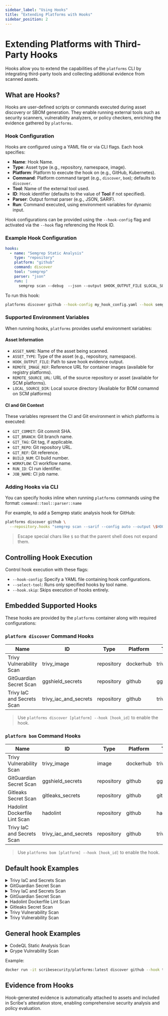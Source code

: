 ```yaml
---
sidebar_label: "Using Hooks"
title: "Extending Platforms with Hooks"
sidebar_position: 2
---
```


# Extending Platforms with Third-Party Hooks

Hooks allow you to extend the capabilities of the `platforms` CLI by integrating third-party tools and collecting additional evidence from scanned assets.

## What are Hooks?
Hooks are user-defined scripts or commands executed during asset discovery or SBOM generation. They enable running external tools such as security scanners, vulnerability analyzers, or policy checkers, enriching the evidence gathered by `platforms`.

### Hook Configuration
Hooks are configured using a YAML file or via CLI flags. Each hook specifies:
- **Name**: Hook Name.
- **Type**: Asset type (e.g., repository, namespace, image).
- **Platform**: Platform to execute the hook on (e.g., GitHub, Kubernetes).
- **Command**: Platform command target (e.g., `discover`, `bom`); defaults to `discover`.
- **Tool**: Name of the external tool used.
- **ID**: Hook identifier (defaults to the value of **Tool** if not specified).
- **Parser**: Output format parser (e.g., JSON, SARIF).
- **Run**: Command executed, using environment variables for dynamic input.

Hook configurations can be provided using the `--hook-config` flag and activated via the `--hook` flag referencing the Hook ID.

### Example Hook Configuration
```yaml
hooks:
  - name: "Semgrep Static Analysis"
    type: "repository"
    platform: "github"
    command: discover
    tool: "semgrep"
    parser: "json"
    run: |
      semgrep scan --debug  --json --output $HOOK_OUTPUT_FILE $LOCAL_SOURCE_DIR 
```

To run this hook:
```bash
platforms discover github --hook-config my_hook_config.yaml --hook semgrep
```

### Supported Environment Variables
When running hooks, `platforms` provides useful environment variables:

#### Asset Information
- `ASSET_NAME`: Name of the asset being scanned.
- `ASSET_TYPE`: Type of the asset (e.g., repository, namespace).
- `HOOK_OUTPUT_FILE`: Path to save hook evidence output.
- `REMOTE_IMAGE_REF`: Reference URL for container images (available for registry platforms).
- `REMOTE_SOURCE_URL`: URL of the source repository or asset (available for SCM platforms).
- `LOCAL_SOURCE_DIR`: Local source directory (Avaliable for BOM comamnd on SCM platforms)

#### CI and Git Context
These variables represent the CI and Git environment in which platforms is executed:

- `GIT_COMMIT`: Git commit SHA.
- `GIT_BRANCH`: Git branch name.
- `GIT_TAG`: Git tag, if applicable.
- `GIT_REPO`: Git repository URL.
- `GIT_REF`: Git reference.
- `BUILD_NUM`: CI build number.
- `WORKFLOW`: CI workflow name.
- `RUN_ID`: CI run identifier.
- `JOB_NAME`: CI job name.


### Adding Hooks via CLI

You can specify hooks inline when running `platforms` commands using the format:
`command::tool::parser::name`

For example, to add a Semgrep static analysis hook for GitHub:
```bash
platforms discover github \
  --repository.hooks "semgrep scan --sarif --config auto --output \$HOOK_OUTPUT_FILE"::semgrep::sarif::"Semgrep Static Analysis"
```
> Escape special chars like `$` so that the parent shell does not expand them.

## Controlling Hook Execution
Control hook execution with these flags:
- `--hook-config`: Specify a YAML file containing hook configurations.
- `--select-tool`: Runs only specified hooks by tool name.
- `--hook.skip`: Skips execution of hooks entirely.

## Embedded Supported Hooks
These hooks are provided by the `platforms` container along with required configurations:

<!--
{
    "command": "python scripts/hook_table.py",
    "output-format": "markdown"
}
-->
<!-- { "object-type": "command-output-start" } -->
### `platform discover` Command Hooks
| Name | ID | Type | Platform | Tool | Parser |
| --- | --- | --- | --- | --- | --- |
| Trivy Vulnerability Scan | trivy_image | repository | dockerhub | trivy | sarif |
| GitGuardian Secret Scan | ggshield_secrets | repository | github | ggshield | ggshield |
| Trivy IaC and Secrets Scan | trivy_iac_and_secrets | repository | github | trivy | trivy |

> Use `platforms discover [platform] --hook [hook_id]` to enable the hook.


### `platform bom` Command Hooks
| Name | ID | Type | Platform | Tool | Parser |
| --- | --- | --- | --- | --- | --- |
| Trivy Vulnerability Scan | trivy_image | image | dockerhub | trivy | sarif |
| GitGuardian Secret Scan | ggshield_secrets | repository | github | ggshield | ggshield |
| Gitleaks Secret Scan | gitleaks_secrets | repository | github | gitleaks | gitleaks |
| Hadolint Dockerfile Lint Scan | hadolint | repository | github | hadolint | hadolint |
| Trivy IaC and Secrets Scan | trivy_iac_and_secrets | repository | github | trivy | trivy |

> Use `platforms bom [platform] --hook [hook_id]` to enable the hook.


## Default hook Examples
<details><summary>Trivy IaC and Secrets Scan</summary>

```yaml
allow_failure: false
command: discover
id: trivy_iac_and_secrets
name: Trivy IaC and Secrets Scan
parser: trivy
platform: github
run: "trivy repository \\\n  --scanners config,secret \\\n  --exit-code 0 \\\n  --format\
  \ json \\\n  --output $HOOK_OUTPUT_FILE \\\n  $REMOTE_SOURCE_URL_WITH_TOKEN\n"
tool: trivy
type: repository
use-stdout-evidence: false
```
</details>

<details><summary>GitGuardian Secret Scan</summary>

```yaml
allow_failure: false
command: discover
id: ggshield_secrets
name: GitGuardian Secret Scan
parser: ggshield
platform: github
run: "ggshield secret scan repo \\\n  $REMOTE_SOURCE_URL_WITH_TOKEN \\\n  -o $HOOK_OUTPUT_FILE\
  \ \\\n  --format json\n"
timeout: 600
tool: ggshield
type: repository
use-stdout-evidence: true
```
</details>

<details><summary>Trivy IaC and Secrets Scan</summary>

```yaml
allow_failure: true
command: bom
id: trivy_iac_and_secrets
name: Trivy IaC and Secrets Scan
parser: trivy
platform: github
run: "trivy config \\\n  --scanners config,secret \\\n  --exit-code 0 \\\n  --format\
  \ json \\\n  --output $HOOK_OUTPUT_FILE \\\n  $LOCAL_SOURCE_DIR\n"
tool: trivy
type: repository
use-stdout-evidence: false
```
</details>

<details><summary>GitGuardian Secret Scan</summary>

```yaml
allow_failure: false
command: bom
id: ggshield_secrets
name: GitGuardian Secret Scan
parser: ggshield
platform: github
run: "ggshield secret scan repo \\\n  $LOCAL_SOURCE_DIR \\\n  -o $HOOK_OUTPUT_FILE\
  \ \\\n  --format json\n"
timeout: 600
tool: ggshield
type: repository
use-stdout-evidence: true
```
</details>

<details><summary>Hadolint Dockerfile Lint Scan</summary>

```yaml
allow_failure: false
command: bom
id: hadolint
name: Hadolint Dockerfile Lint Scan
parser: hadolint
platform: github
run: "cd \"$LOCAL_SOURCE_DIR\"\nif [ -f Dockerfile ]; then\n  echo \"Found Dockerfile,\
  \ running Hadolint\"\n  hadolint --format sarif Dockerfile > \"$HOOK_OUTPUT_FILE\"\
  \nelse\n  echo \"No Dockerfile found, skipping Hadolint\"\nfi\n"
tool: hadolint
type: repository
use-stdout-evidence: false
```
</details>

<details><summary>Gitleaks Secret Scan</summary>

```yaml
allow_failure: false
command: bom
id: gitleaks_secrets
name: Gitleaks Secret Scan
parser: gitleaks
platform: github
run: "gitleaks detect \\\n  --source \"$LOCAL_SOURCE_DIR\" \\\n  --report-path \"\
  $HOOK_OUTPUT_FILE\" \\\n  --report-format json \\\n  --redact \\\n  --verbose\n"
timeout: 600
tool: gitleaks
type: repository
use-stdout-evidence: false
```
</details>

<details><summary>Trivy Vulnerability Scan</summary>

```yaml
allow_failure: false
command: discover
id: trivy_image
name: Trivy Vulnerability Scan
parser: sarif
platform: dockerhub
predicate-type: auto
run: "trivy image \\\n  --scanners vuln \\\n  --exit-code 0 \\\n  --format sarif \\\
  \n  --output $HOOK_OUTPUT_FILE \\\n  $REMOTE_IMAGE_REF\n"
tool: ''
type: repository
use-stdout-evidence: false
```
</details>

<details><summary>Trivy Vulnerability Scan</summary>

```yaml
allow_failure: false
command: bom
id: trivy_image
name: Trivy Vulnerability Scan
parser: sarif
platform: dockerhub
predicate-type: auto
run: "trivy image \\\n  --scanners vuln \\\n  --exit-code 0 \\\n  --format sarif \\\
  \n  --output $HOOK_OUTPUT_FILE \\\n  $REMOTE_IMAGE_REF\n"
tool: ''
type: image
use-stdout-evidence: false
```
</details>

## General hook Examples
<details><summary>CodeQL Static Analysis Scan</summary>

```yaml
allow_failure: false
command: bom
disable: false
name: CodeQL Static Analysis Scan
parser: ''
platform: github
run: "/platforms/codeql/codeql database create /tmp/db \\\n  --language=javascript\
  \ \\\n  --source-root=$LOCAL_SOURCE_DIR \\\n  --threads=4 || true\n\n/platforms/codeql/codeql\
  \ database analyze /tmp/db \\\n  --format=sarifv2.1.0 \\\n  --output=$HOOK_OUTPUT_FILE\
  \ \\\n  --threads=4\n"
tool: codeql
type: repository
use-stdout-evidence: true
```
</details>

<details><summary>Grype Vulnrability Scan</summary>

```yaml
allow_failure: true
command: bom
disable: false
name: Grype Vulnrability Scan
parser: anchoregrype
platform: dockerhub
run: 'grype $REMOTE_IMAGE_REF --output json --file $HOOK_OUTPUT_FILE

  '
tool: grype
type: image
use-stdout-evidence: false
```
</details>


<!-- { "object-type": "command-output-end" } -->


Example:
```bash
docker run -it scribesecurity/platforms:latest discover github --hook trivy_iac_and_secrets_remote
```

## Evidence from Hooks
Hook-generated evidence is automatically attached to assets and included in Scribe's attestation store, enabling comprehensive security analysis and policy evaluation.

